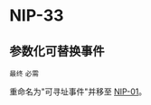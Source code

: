 NIP-33
======

参数化可替换事件
--------------------------------

`最终` `必需`

重命名为"可寻址事件"并移至 [NIP-01](01_ZH.md)。
